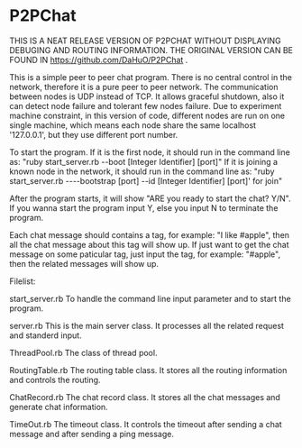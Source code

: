 # P2PChat

THIS IS A NEAT RELEASE VERSION OF P2PCHAT WITHOUT DISPLAYING DEBUGING AND ROUTING INFORMATION. THE ORIGINAL VERSION CAN BE FOUND IN https://github.com/DaHuO/P2PChat .

This is a simple peer to peer chat program. There is no central control in the network, therefore it is a pure peer to peer network. The communication between nodes is UDP instead of TCP. It allows graceful shutdown, also it can detect node failure and tolerant few nodes failure.
Due to experiment machine constraint, in this version of code, different nodes are run on one single machine, which means each node share the same localhost '127.0.0.1', but they use different port number.

To start the program. If it is the first node, it should run in the command line as:
	"ruby start_server.rb --boot [Integer Identifier] [port]"
If it is joining a known node in the network, it should run in the command line as:
	"ruby start_server.rb ----bootstrap [port] --id [Integer Identifier] [port]' for join"

After the program starts, it will show "ARE you ready to start the chat? Y/N". If you wanna start the program input Y, else you input N to terminate the program.

Each chat message should contains a tag, for example: "I like #apple", then all the chat message about this tag will show up. If just want to get the chat message on some paticular tag, just input the tag, for example: "#apple", then the related messages will show up.


Filelist:

start_server.rb 	To handle the command line input parameter and to start the program.

server.rb 			This is the main server class. It processes all the related request and standerd input.

ThreadPool.rb 		The class of thread pool.

RoutingTable.rb 	The routing table class. It stores all the routing information and controls the routing.

ChatRecord.rb 		The chat record class. It stores all the chat messages and generate chat information.

TimeOut.rb 			The timeout class. It controls the timeout after sending a chat message and after sending a ping message.